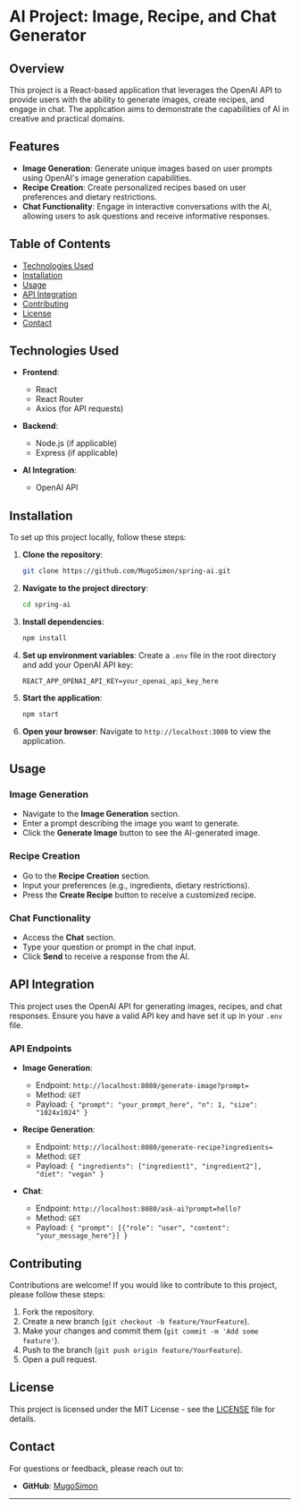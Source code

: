 # AI Project: Image, Recipe, and Chat Generator

## Overview

This project is a React-based application that leverages the OpenAI API to provide users with the ability to generate images, create recipes, and engage in chat. The application aims to demonstrate the capabilities of AI in creative and practical domains.

## Features

- **Image Generation**: Generate unique images based on user prompts using OpenAI's image generation capabilities.
- **Recipe Creation**: Create personalized recipes based on user preferences and dietary restrictions.
- **Chat Functionality**: Engage in interactive conversations with the AI, allowing users to ask questions and receive informative responses.

## Table of Contents

- [Technologies Used](#technologies-used)
- [Installation](#installation)
- [Usage](#usage)
- [API Integration](#api-integration)
- [Contributing](#contributing)
- [License](#license)
- [Contact](#contact)

## Technologies Used

- **Frontend**: 
  - React
  - React Router
  - Axios (for API requests)

- **Backend**: 
  - Node.js (if applicable)
  - Express (if applicable)

- **AI Integration**: 
  - OpenAI API

## Installation

To set up this project locally, follow these steps:

1. **Clone the repository**:
   ```bash
   git clone https://github.com/MugoSimon/spring-ai.git
   ```

2. **Navigate to the project directory**:
   ```bash
   cd spring-ai
   ```

3. **Install dependencies**:
   ```bash
   npm install
   ```

4. **Set up environment variables**:
   Create a `.env` file in the root directory and add your OpenAI API key:
   ```
   REACT_APP_OPENAI_API_KEY=your_openai_api_key_here
   ```

5. **Start the application**:
   ```bash
   npm start
   ```

6. **Open your browser**: Navigate to `http://localhost:3000` to view the application.

## Usage

### Image Generation
- Navigate to the **Image Generation** section.
- Enter a prompt describing the image you want to generate.
- Click the **Generate Image** button to see the AI-generated image.

### Recipe Creation
- Go to the **Recipe Creation** section.
- Input your preferences (e.g., ingredients, dietary restrictions).
- Press the **Create Recipe** button to receive a customized recipe.

### Chat Functionality
- Access the **Chat** section.
- Type your question or prompt in the chat input.
- Click **Send** to receive a response from the AI.

## API Integration

This project uses the OpenAI API for generating images, recipes, and chat responses. Ensure you have a valid API key and have set it up in your `.env` file.

### API Endpoints
- **Image Generation**: 
  - Endpoint: `http://localhost:8080/generate-image?prompt=`
  - Method: `GET`
  - Payload: `{ "prompt": "your_prompt_here", "n": 1, "size": "1024x1024" }`

- **Recipe Generation**: 
  - Endpoint: `http://localhost:8080/generate-recipe?ingredients=`
  - Method: `GET`
  - Payload: `{ "ingredients": ["ingredient1", "ingredient2"], "diet": "vegan" }`

- **Chat**: 
  - Endpoint: `http://localhost:8080/ask-ai?prompt=hello?`
  - Method: `GET`
  - Payload: `{ "prompt": [{"role": "user", "content": "your_message_here"}] }`

## Contributing

Contributions are welcome! If you would like to contribute to this project, please follow these steps:

1. Fork the repository.
2. Create a new branch (`git checkout -b feature/YourFeature`).
3. Make your changes and commit them (`git commit -m 'Add some feature'`).
4. Push to the branch (`git push origin feature/YourFeature`).
5. Open a pull request.

## License

This project is licensed under the MIT License - see the [LICENSE](LICENSE) file for details.

## Contact

For questions or feedback, please reach out to:
- **GitHub**: [MugoSimon](https://github.com/MugoSimon)

---
